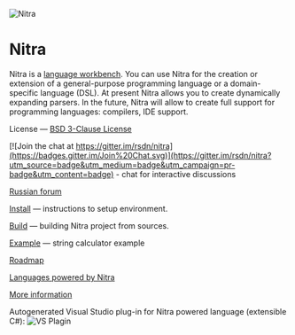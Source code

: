 ![Nitra](https://github.com/rsdn/nitra/blob/master/Doc/Imgs/nitra-logo.png)

# Nitra

Nitra is a [language workbench](http://martinfowler.com/bliki/LanguageWorkbench.html). You can use Nitra for the creation or extension of a general-purpose programming language or a domain-specific language (DSL).
At present Nitra allows you to create dynamically expanding parsers. In the future, Nitra will allow to create full support for programming languages: compilers, IDE support.

License — [BSD 3-Clause License](http://opensource.org/licenses/BSD-3-Clause)

[![Join the chat at https://gitter.im/rsdn/nitra](https://badges.gitter.im/Join%20Chat.svg)](https://gitter.im/rsdn/nitra?utm_source=badge&utm_medium=badge&utm_campaign=pr-badge&utm_content=badge) - chat for interactive discussions

[Russian forum](http://rsdn.org/forum/nemerle)

[Install](http://confluence.jetbrains.com/display/Nitra/Install) — instructions to setup environment.

[Build](http://confluence.jetbrains.com/display/Nitra/Build) — building Nitra project from sources.

[Example](http://confluence.jetbrains.com/display/Nitra/Calculator+sample) — string calculator example

[Roadmap](http://confluence.jetbrains.com/display/Nitra/Roadmap)

[Languages powered by Nitra](https://github.com/rsdn/nitra/wiki/Languages-powered-by-Nitra)

[More information](http://confluence.jetbrains.com/display/Nitra)

Autogenerated Visual Studio plug-in for Nitra powered language (extensible C#):
![VS Plagin](https://github.com/rsdn/nitra/blob/master/Doc/Imgs/Nitra-002.gif)
